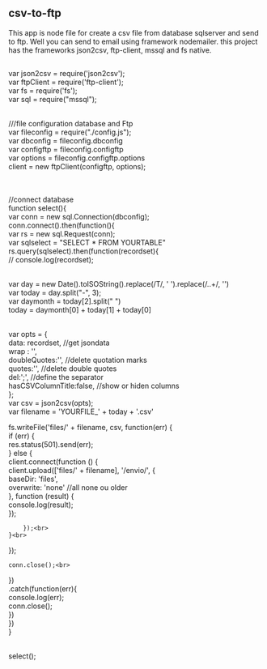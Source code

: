 ## csv-to-ftp

This app is node file for create a csv file from database sqlserver and send to ftp. Well you can send to email using framework nodemailer.
this project has the frameworks json2csv, ftp-client, mssql and fs native.

##
var json2csv = require('json2csv'); <br>
var ftpClient = require('ftp-client'); <br>
var fs = require('fs'); <br>
var sql = require("mssql");<br><br>

///file configuration database and Ftp<br>
var fileconfig = require("./config.js");<br>
var dbconfig = fileconfig.dbconfig <br>
var configftp = fileconfig.configftp<br>
var options = fileconfig.configftp.options<br>
client = new ftpClient(configftp, options);<br><br><br>


//connect database<br>
function select(){<br>
var conn = new sql.Connection(dbconfig);<br>
conn.connect().then(function(){<br>
var rs = new sql.Request(conn);<br>
var sqlselect = "SELECT * FROM YOURTABLE"<br>
rs.query(sqlselect).then(function(recordset){<br>
//    console.log(recordset);<br><br>

var day = new Date().toISOString().replace(/T/, ' ').replace(/\..+/, '')<br>
var today = day.split("-", 3);<br>
var daymonth = today[2].split(" ")<br>
today = daymonth[0] + today[1] + today[0]<br><br>

    
var opts = {<br>
    data: recordset, //get jsondata<br>
    wrap  : '',<br>
    doubleQuotes:'', //delete quotation marks<br>
    quotes:'', //delete double quotes<br>
    del:';', //define the separator<br>
    hasCSVColumnTitle:false, //show or hiden columns<br>
};<br>
var csv = json2csv(opts);<br>
var filename = 'YOURFILE_' + today + '.csv' <br>
    
                        
fs.writeFile('files/' + filename, csv, function(err) {<br>
    if (err) {<br>
        res.status(501).send(err);<br>
    } else {<br>
        client.connect(function () {<br>
            client.upload(['files/' + filename], '/envio/', {<br>
                baseDir: 'files',<br>
                overwrite: 'none'   //all none ou older<br>
            }, function (result) {<br>
                console.log(result);<br>
            });<br>

        });<br>     
    }<br>
});<br>


    conn.close();<br>
})<br>
.catch(function(err){<br>
    console.log(err);<br>
    conn.close();<br>
})<br>
})<br>
}<br><br>

select();<br>

